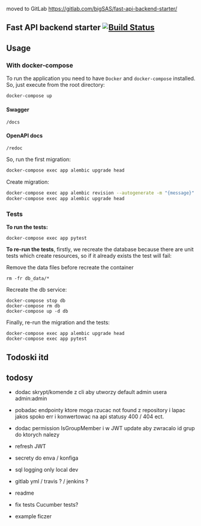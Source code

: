 moved to GitLab https://gitlab.com/bigSAS/fast-api-backend-starter/

## Fast API backend starter [![Build Status](https://travis-ci.com/bigSAS/fast-api-backend-starter.svg?branch=main)](https://travis-ci.com/bigSAS/fast-api-backend-starter)

## Usage

### With docker-compose
To run the application you need to have `Docker` and `docker-compose` installed. So, just execute from the root directory:

```bash
docker-compose up
```

#### Swagger  

```/docs```  

#### OpenAPI docs

```/redoc```  

So, run the first migration:

```bash
docker-compose exec app alembic upgrade head
```

Create migration:

```bash
docker-compose exec app alembic revision --autogenerate -m "{message}"
docker-compose exec app alembic upgrade head
```

### Tests
**To run the tests:**

```
docker-compose exec app pytest
```

**To re-run the tests**, firstly, we recreate the database because there are unit tests which create resources, so if it already exists the test will fail:

Remove the data files before recreate the container
```
rm -fr db_data/*
```
Recreate the db service:

```docker
docker-compose stop db
docker-compose rm db
docker-compose up -d db
```

Finally, re-run the migration and the tests:
```
docker-compose exec app alembic upgrade head
docker-compose exec app pytest
```

<!--
### With python virtual environment
If you want to run the application from your terminal, you may create a python virtual environment, install the dependencies and run it using uvicorn:

```bash
python3 -m venv .venv
source ./venv/bin/activate
(.venv) pip install -r requirements/dev.txt
(.venv) cd backend
(.venv) uvicorn main:app --reload
```
-->


## Todoski itd

## todosy

* dodac skrypt/komende z cli aby utworzy default admin usera admin:admin

* pobadac endpointy ktore moga rzucac not found z repository i lapac jakos spoko err i konwertowac na api statusy 400 / 404 ect.

* dodac permission IsGroupMember i w JWT update aby zwracalo id grup do ktorych nalezy

* refresh JWT

* secrety do enva / konfiga

* sql logging only local dev

* gitlab yml / travis ? / jenkins ?

* readme

* fix tests Cucumber tests?

* example ficzer
